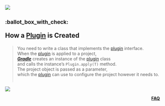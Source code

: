 ![](https://via.placeholder.com/1024x1.png/0078D7/0078D7/text=+)<!--1px blue line-->
<!-- How a Plugin is Created -->
<h2><sup>:ballot_box_with_check:&ensp;</sup>

  How a [Plugin](09-what-is-a-gradle-plugin.md) is Created
</h2>
<blockquote>
<span><!-- leave the next line blank -->

You need to write a class that implements the [plugin](09-what-is-a-gradle-plugin.md) interface.  
When the [plugin](09-what-is-a-gradle-plugin.md) is applied to a project,  
***[Gradle](01-what-is-gradle.md)*** creates an instance of the [plugin](09-what-is-a-gradle-plugin.md) class  
and calls the instance’s `Plugin.apply(T)` method.
<br/>
The project object is passed as a parameter,  
which the [plugin](09-what-is-a-gradle-plugin.md) can use to configure the project however it needs to.
</span>
  <br/><br/>
</blockquote>

![](https://via.placeholder.com/1024x1.png/0078D7/0078D7/text=+)<!--1px blue line-->
<p align="right"><a href="/../../#--------------questionfaq----------"><b>FAQ</b></a></p>
